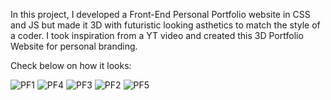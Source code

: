 In this project, I developed a Front-End Personal Portfolio website in CSS and JS but made it 3D with futuristic looking asthetics to match the style of a coder. 
I took inspiration from a YT video and created this 3D Portfolio Website for personal branding.

Check below on how it looks: 

![PF1](https://github.com/user-attachments/assets/1ff007bf-7154-4709-8bfd-95675f39f004)
![PF4](https://github.com/user-attachments/assets/39090f1f-0b9e-4c05-9bc0-fd8218542750)
![PF3](https://github.com/user-attachments/assets/3ecea63a-9435-424b-8612-a5152350e46e)
![PF2](https://github.com/user-attachments/assets/8fef97de-2b31-4dbc-8752-8c4539f15fca)
![PF5](https://github.com/user-attachments/assets/18fa3308-d657-4255-805b-5b7f15df2679)
